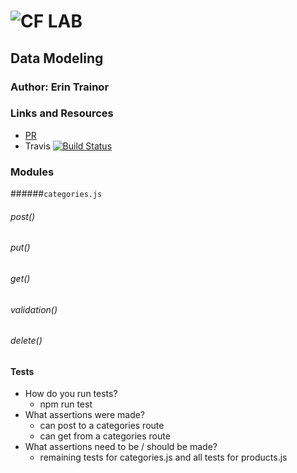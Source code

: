![CF](http://i.imgur.com/7v5ASc8.png) LAB
=================================================

## Data Modeling

### Author: Erin Trainor

### Links and Resources
* [PR](https://github.com/401-advanced-javascript-401d29/lab-08/pull/2)
* Travis [![Build Status](https://www.travis-ci.com/401-advanced-javascript-401d29/lab-08.svg?branch=master)](https://www.travis-ci.com/401-advanced-javascript-401d29/lab-08)

<!-- #### Documentation -->
<!-- * [swagger](http://xyz.com) (API assignments only)
* [jsdoc](http://xyz.com) (All assignments) -->

### Modules
######`categories.js`

###### post()
###### put()
###### get()
###### validation()
###### delete()

<!-- ### Setup
#### `.env` requirements
* `PORT` - Port Number
* `MONGODB_URI` - URL to the running mongo instance/db -->

<!-- #### Running the app
* `npm start`
* Endpoint: `/foo/bar/`
  * Returns a JSON object with abc in it.
* Endpoint: `/bing/zing/`
  * Returns a JSON object with xyz in it. -->
  
#### Tests
* How do you run tests?
  * npm run test
* What assertions were made?
  * can post to a categories route
  * can get from a categories route
* What assertions need to be / should be made?
  * remaining tests for categories.js and all tests for products.js

<!-- #### UML
Link to an image of the UML for your application and response to events -->
